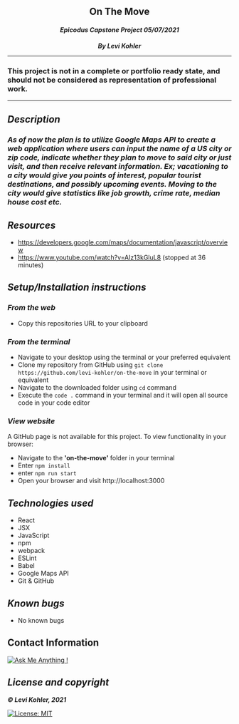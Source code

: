 ## <div align="center">On The Move</div>
#### <div align="center">*Epicodus Capstone Project 05/07/2021*</div> 
***<p align="center">By Levi Kohler***</p>
<p align="center">

___
### This project is not in a complete or portfolio ready state, and should not be considered as representation of professional work.
___
## *Description*    
### *As of now the plan is to utilize Google Maps API to create a web application where users can input the name of a US city or zip code, indicate whether they plan to move to said city or just visit, and then receive relevant information. Ex; vacationing to a city would give you points of interest, popular tourist destinations, and possibly upcoming events. Moving to the city would give statistics like job growth, crime rate, median house cost etc.*

## *Resources*  
* https://developers.google.com/maps/documentation/javascript/overview
* https://www.youtube.com/watch?v=Alz13kGluL8  (stopped at 36 minutes)

## *Setup/Installation instructions*
### *From the web*
* Copy this repositories URL to your clipboard
### *From the terminal*
* Navigate to your desktop using the terminal or your preferred equivalent
* Clone my repository from GitHub using `git clone https://github.com/levi-kohler/on-the-move` in your terminal or equivalent
* Navigate to the downloaded folder using `cd` command
* Execute the `code .` command in your terminal and it will open all source code in your code editor

###  *View website*
A GitHub page is not available for this project. To view functionality in your browser:
* Navigate to the **'on-the-move'** folder in your terminal
* Enter `npm install`
* enter `npm run start`
* Open your browser and visit http://localhost:3000

## *Technologies used*
* React
* JSX
* JavaScript
* npm
* webpack
* ESLint
* Babel
* Google Maps API
* Git & GitHub

## *Known bugs*
* No known bugs

## Contact Information
[![Ask Me Anything !](https://img.shields.io/badge/Ask%20me-anything-1abc9c.svg)](mailto:kohler.la01+github@gmail.com)

## *License and copyright*

***© Levi Kohler, 2021***

[![License: MIT](https://img.shields.io/badge/License-MIT-yellow.svg)](https://opensource.org/licenses/MIT)
